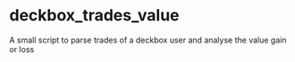 deckbox_trades_value
====================

A small script to parse trades of a deckbox user and analyse the value gain or loss
